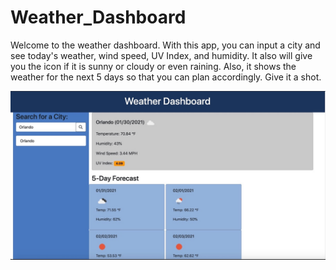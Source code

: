 # Weather_Dashboard

Welcome to the weather dashboard. With this app, you can input a city and see today's weather, wind speed, UV Index, and humidity. It also will give you the icon if it is sunny or cloudy or even raining. Also, it shows the weather for the next 5 days so that you can plan accordingly. Give it a shot.


![](screenshot.jpeg)
